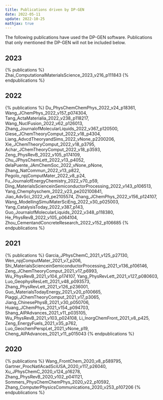 ```yaml
---
title: Publications driven by DP-GEN
date: 2022-05-11
update: 2022-10-25
mathjax: true
---
```


The following publications have used the DP-GEN software. Publications that only mentioned the DP-GEN will not be included below.

## 2023
{% publications %}
Zhai_ComputationalMaterialsScience_2023_v216_p111843
{% endpublications %}

## 2022
{% publications %}
Du_PhysChemChemPhys_2022_v24_p18361,
Wang_JChemPhys_2022_v157_p074304,
Tang_ActaMaterialia_2022_v238_p118217,
Wang_NuclFusion_2022_v62_p126013,
Zhang_JournalofMolecularLiquids_2022_v367_p120500,
Giese_JChemTheoryComput_2022_v18_p4304,
Liang_AdvcdTheoryandSims_2022_vNone_p2200206,
Xie_JChemTheoryComput_2022_v18_p3795,
Achar_JChemTheoryComput_2022_v18_p3593,
Zeng_PhysRevB_2022_v105_p174109,
Chu_JPhysChemLett_2022_v13_p4052,
delaPuente_JAmChemSoc_2022_vNone_pNone,
Zhang_NatCommun_2022_v13_p822,
Pegolo_npjComputMater_2022_v8_p24,
Fu_JournalofEnergyChemistry_2022_v70_p59,
Ding_MaterialsScienceinSemiconductorProcessing_2022_v143_p106513,
Yang_Chemphyschem_2022_v23_pe202100841,
Jiao_AdvSci_2022_v9_pe2105574,
Zhang_JChemPhys_2022_v156_p124107,
Wang_ModellingSimulMaterSciEng_2022_v30_p025003,
Yang_CatalysisToday_2022_v387_p143,
Guo_JournalofMolecularLiquids_2022_v348_p118380,
He_PhysRevB_2022_v105_p064104,
Zhou_CementandConcreteResearch_2022_v152_p106685
{% endpublications %}

## 2021
{% publications %}
Garcia_JPhysChemC_2021_v125_p27130,
Wen_npjComputMater_2021_v7_p206,
Shi_MaterialsScienceinSemiconductorProcessing_2021_v136_p106146,
Zeng_JChemTheoryComput_2021_v17_p6993,
Wu_PhysRevB_2021_v104_p174107,
Yang_PhysRevLett_2021_v127_p080603,
Luo_GeophysResLett_2021_v48_p093573,
Zhang_PhysRevLett_2021_v126_p236001,
Guo_MaterialsTodayEnergy_2021_v20_p100665,
Piaggi_JChemTheoryComput_2021_v17_p3065,
Jiang_ChinesePhysB_2021_v30_p050706,
Huang_JChemPhys_2021_v154_p094703,
Shang_AIPAdvances_2021_v11_p035105,
Wu_PhysRevB_2021_v103_p024108,
Li_InorgChemFront_2021_v8_p425,
Zeng_EnergyFuels_2021_v35_p762,
Luo_GeochemPerspLet_2021_vNone_p19,
Cheng_AIPAdvances_2021_v11_p015043
{% endpublications %}

## 2020
{% publications %}
Wang_FrontChem_2020_v8_p589795,
Gartner_ProcNatlAcadSciUSA_2020_v117_p26040,
Xu_JPhysChemC_2020_v124_p16278,
Zhang_PhysRevB_2020_v102_p041121,
Sommers_PhysChemChemPhys_2020_v22_p10592,
Zhang_ComputerPhysicsCommunications_2020_v253_p107206
{% endpublications %}